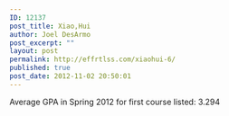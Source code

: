 ```yaml
---
ID: 12137
post_title: Xiao,Hui
author: Joel DesArmo
post_excerpt: ""
layout: post
permalink: http://effrtlss.com/xiaohui-6/
published: true
post_date: 2012-11-02 20:50:01
---
```

<p>Average GPA in Spring 2012 for first course listed: 3.294</p>
